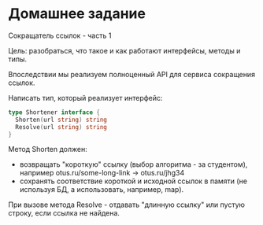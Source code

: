 # Домашнее задание
  Сокращатель ссылок - часть 1
  
  Цель: разобраться, что такое и как работают интерфейсы, методы и типы. 
  
  Впоследствии мы реализуем полноценный API для сервиса сокращения ссылок. 
  
  Написать тип, который реализует интерфейс:
  
```go
type Shortener interface {
  Shorten(url string) string
  Resolve(url string) string
}
```
  
  
  Метод Shorten должен:
  - возвращать "короткую" ссылку (выбор алгоритма - за студентом), например otus.ru/some-long-link -> otus.ru/jhg34 
  - сохранять соответствие короткой и исходной ссылок в памяти (не используя БД, а использовать, например, map).
  
  
  При вызове метода Resolve - отдавать "длинную ссылку" или пустую строку, если ссылка не найдена.

